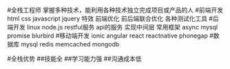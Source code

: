#全栈工程师
掌握多种技术，能利用各种技术独立完成项目或产品的人
#前端开发
html css javascript jquery 特效 前端优化 前后端联合优化 各种测试化工具
#后端开发
linux node.js restful服务 api的服务 实现中间层 常用框架 async mysql promise blurbird
#移动端开发
ionic angular react reactnative phonegap
#数据库
mysql redis memcached mongodb


#全栈优势
##技能全
##学习能力强
##沟通成本低